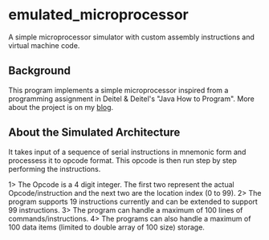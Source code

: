 # emulated_microprocessor
A simple microprocessor simulator with custom assembly instructions and virtual machine code.

## Background
This program implements a simple microprocessor inspired from a programming assignment in Deitel & Deitel's "Java How to Program". More about the project is on my [blog](https://mdnaseemashraf.wordpress.com/2013/06/30/simpletron/).

## About the Simulated Architecture

It takes input of a sequence of serial instructions in mnemonic form and processess it to opcode format. This opcode is then run step by step performing the instructions.

1> The Opcode is a 4 digit integer. The first two represent the actual Opcode/instruction and the next two are the location index (0 to 99).
2> The program supports 19 instructions currently and can be extended to support 99 instructions.
3> The program can handle a maximum of 100 lines of commands/instructions.
4> The programs can also handle a maximum of 100 data items (limited to double array of 100 size) storage.
